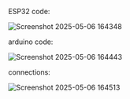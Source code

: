 ESP32 code:


![Screenshot 2025-05-06 164348](https://github.com/user-attachments/assets/7ca5041c-58f7-4b5c-b5ec-708f9132e586)

arduino code:


![Screenshot 2025-05-06 164443](https://github.com/user-attachments/assets/cb5c69c1-1cd3-494a-af1d-e1aefb33d455)

connections:


![Screenshot 2025-05-06 164513](https://github.com/user-attachments/assets/7c08a72d-5a09-4c4c-8364-e68f4432cd7c)
